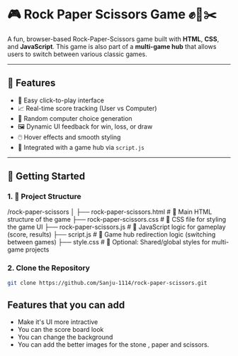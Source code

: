 # 🎮 Rock Paper Scissors Game ✊📄✂️

A fun, browser-based Rock-Paper-Scissors game built with **HTML**, **CSS**, and **JavaScript**. This game is also part of a **multi-game hub** that allows users to switch between various classic games.

---

## 🧩 Features

- 🎯 Easy click-to-play interface
- 📈 Real-time score tracking (User vs Computer)
- 🧠 Random computer choice generation
- 🖼️ Dynamic UI feedback for win, loss, or draw
- 🖱️ Hover effects and smooth styling
- 🧭 Integrated with a game hub via `script.js`

---

## 🚀 Getting Started


### 1. 📁 Project Structure

/rock-paper-scissors
│
├── rock-paper-scissors.html       # 🧾 Main HTML structure of the game
├── rock-paper-scissors.css        # 🎨 CSS file for styling the game UI
├── rock-paper-scissors.js         # 🧠 JavaScript logic for gameplay (score, results)
├── script.js                      # 🔁 Game hub redirection logic (switching between games)
├── style.css                      # 🧰 Optional: Shared/global styles for multi-game projects


### 2. Clone the Repository

```bash
git clone https://github.com/Sanju-1114/rock-paper-scissors.git
```


## Features that you can add

- Make it's UI more intractive
- You can the score board look
- You can change the background
- You can add the better images for the stone , paper and scissors.
  
